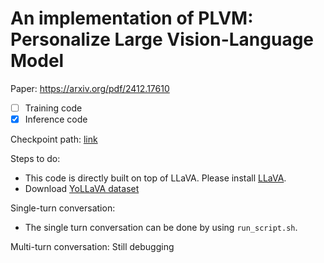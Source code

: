 # An implementation of PLVM: Personalize Large Vision-Language Model

Paper: https://arxiv.org/pdf/2412.17610

- [ ] Training code
- [x] Inference code

Checkpoint path: [link](https://drive.google.com/file/d/1_zdWlCXPem_RidqRW1Wt6yNe758Vovdv/view?usp=sharing)

Steps to do:
- This code is directly built on top of LLaVA. Please install [LLaVA](https://github.com/haotian-liu/LLaVA?tab=readme-ov-file#install).
- Download [YoLLaVA dataset](https://github.com/WisconsinAIVision/YoLLaVA)

Single-turn conversation:
- The single turn conversation can be done by using ``run_script.sh``.

Multi-turn conversation: Still debugging